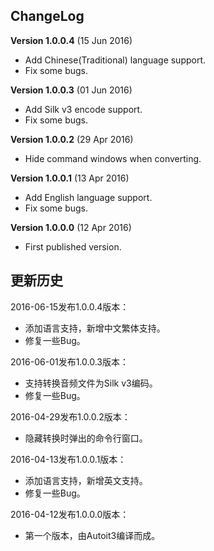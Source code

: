 ## ChangeLog

<b>Version 1.0.0.4</b> (15 Jun 2016)
 * Add Chinese(Traditional) language support.
 * Fix some bugs.

<b>Version 1.0.0.3</b> (01 Jun 2016)
 * Add Silk v3 encode support.
 * Fix some bugs.

<b>Version 1.0.0.2</b> (29 Apr 2016)
 * Hide command windows when converting.

<b>Version 1.0.0.1</b> (13 Apr 2016)
 * Add English language support.
 * Fix some bugs.

<b>Version 1.0.0.0</b> (12 Apr 2016)
 * First published version.


## 更新历史

2016-06-15发布1.0.0.4版本：
 * 添加语言支持，新增中文繁体支持。
 * 修复一些Bug。

2016-06-01发布1.0.0.3版本：
 * 支持转换音频文件为Silk v3编码。
 * 修复一些Bug。

2016-04-29发布1.0.0.2版本：
 * 隐藏转换时弹出的命令行窗口。

2016-04-13发布1.0.0.1版本：
 * 添加语言支持，新增英文支持。
 * 修复一些Bug。

2016-04-12发布1.0.0.0版本：
 * 第一个版本，由Autoit3编译而成。
